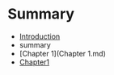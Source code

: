 # Summary

* [Introduction](README.md)
* summary
* [Chapter 1](Chapter 1.md)
* [Chapter1](chapter1.md)

